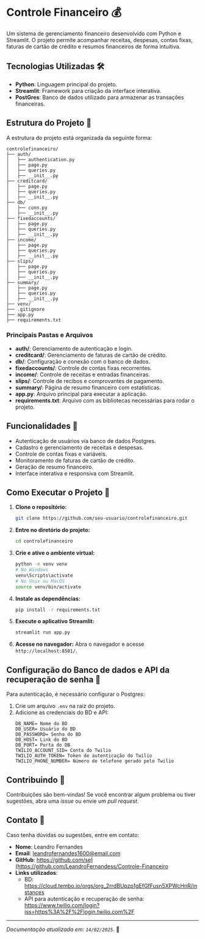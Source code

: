 # Controle Financeiro 💰

Um sistema de gerenciamento financeiro desenvolvido com Python e Streamlit. O projeto permite acompanhar receitas, despesas, contas fixas, faturas de cartão de crédito e resumos financeiros de forma intuitiva.

## Tecnologias Utilizadas 🛠️

- **Python**: Linguagem principal do projeto.
- **Streamlit**: Framework para criação da interface interativa.
- **PostGres**: Banco de dados utilizado para armazenar as transações financeiras.

## Estrutura do Projeto 📂

A estrutura do projeto está organizada da seguinte forma:

```
controlefinanceiro/
├── auth/
│   ├── authentication.py  
│   ├── page.py  
│   ├── queries.py 
│   ├── __init__.py
├── creditcard/
│   ├── page.py  
│   ├── queries.py  
│   ├── __init__.py
├── db/
│   ├── conn.py 
│   ├── __init__.py
├── fixedaccounts/
│   ├── page.py  
│   ├── queries.py  
│   ├── __init__.py
├── income/
│   ├── page.py  
│   ├── queries.py  
│   ├── __init__.py
├── slips/
│   ├── page.py  
│   ├── queries.py  
│   ├── __init__.py
├── summary/
│   ├── page.py  
│   ├── queries.py  
│   ├── __init__.py
├── venv/ 
├── .gitignore  
├── app.py  
├── requirements.txt  
```

### Principais Pastas e Arquivos

- **auth/**: Gerenciamento de autenticação e login.
- **creditcard/**: Gerenciamento de faturas de cartão de crédito.
- **db/**: Configuração e conexão com o banco de dados.
- **fixedaccounts/**: Controle de contas fixas recorrentes.
- **income/**: Controle de receitas e entradas financeiras.
- **slips/**: Controle de recibos e comprovantes de pagamento.
- **summary/**: Página de resumo financeiro com estatísticas.
- **app.py**: Arquivo principal para executar a aplicação.
- **requirements.txt**: Arquivo com as bibliotecas necessárias para rodar o projeto.

## Funcionalidades 🚀

- Autenticação de usuários via banco de dados Postgres.
- Cadastro e gerenciamento de receitas e despesas.
- Controle de contas fixas e variáveis.
- Monitoramento de faturas de cartão de crédito.
- Geração de resumo financeiro.
- Interface interativa e responsiva com Streamlit.

## Como Executar o Projeto 🔧

1. **Clone o repositório:**
   ```bash
   git clone https://github.com/seu-usuario/controlefinanceiro.git
   ```
2. **Entre no diretório do projeto:**
   ```bash
   cd controlefinanceiro
   ```
3. **Crie e ative o ambiente virtual:**
   ```bash
   python -m venv venv
   # No Windows
   venv\Scripts\activate
   # No Unix ou MacOS
   source venv/bin/activate
   ```
4. **Instale as dependências:**
   ```bash
   pip install -r requirements.txt
   ```
5. **Execute o aplicativo Streamlit:**
   ```bash
   streamlit run app.py
   ```
6. **Acesse no navegador:**
   Abra o navegador e acesse `http://localhost:8501/`.

## Configuração do Banco de dados e API da recuperação de senha 🔐

Para autenticação, é necessário configurar o Postgres:

1. Crie um arquivo `.env` na raiz do projeto.
2. Adicione as credenciais do BD e API:
   ```
   DB_NAME= Nome do BD
   DB_USER= Usuário do BD
   DB_PASSWORD= Senha do BD
   DB_HOST= Link do BD
   DB_PORT= Porta do DB
   TWILIO_ACCOUNT_SID= Conta do Twilio
   TWILIO_AUTH_TOKEN= Token de autenticação do Twilio
   TWILIO_PHONE_NUMBER= Número de telefone gerado pelo Twilio
   ```

## Contribuindo 🤝

Contribuições são bem-vindas! Se você encontrar algum problema ou tiver sugestões, abra uma *issue* ou envie um *pull request*.

## Contato 💬

Caso tenha dúvidas ou sugestões, entre em contato:

- **Nome**: Leandro Fernandes
- **Email**: leandrofernandes1600@email.com
- **GitHub**: https://github.com/se](https://github.com/LeandroFernandess/Controle-Financeiro
- **Links utilizados**:
  - BD: https://cloud.tembo.io/orgs/org_2rrdBUpzp1gEfGfFusn5XPWcHnR/instances
  - API para autenticação e recuperação de senha: https://www.twilio.com/login?iss=https%3A%2F%2Flogin.twilio.com%2F
---

*Documentação atualizada em: `14/02/2025`.* 🚀

